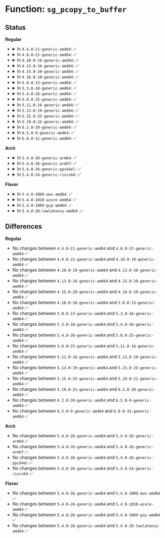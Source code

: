 # Function: <code>sg_pcopy_to_buffer</code>

## Status
<b>Regular</b>
<ul>
<li>
<details>
<summary>In <code>4.4.0-21-generic-amd64</code>: ✅</summary>

```c
size_t sg_pcopy_to_buffer(struct scatterlist * sgl, unsigned int nents, void * buf, size_t buflen, off_t skip)
```

```json
{
  "name": "sg_pcopy_to_buffer",
  "collision_type": "Unique Global",
  "inline_type": "No",
  "funcs": [
    {
      "addr": 18446744071583016512,
      "name": "sg_pcopy_to_buffer",
      "external": true,
      "loc": "lib/scatterlist.c:752",
      "file": "lib/scatterlist.c",
      "inline": "seen, unknown",
      "caller_inline": [],
      "caller_func": []
    }
  ],
  "symbols": [
    {
      "addr": 18446744071583016512,
      "name": "sg_pcopy_to_buffer",
      "section": ".text",
      "bind": "STB_GLOBAL",
      "size": 17
    }
  ]
}
```
</details>
</li>
<li>
<details>
<summary>In <code>4.8.0-22-generic-amd64</code>: ✅</summary>

```c
size_t sg_pcopy_to_buffer(struct scatterlist * sgl, unsigned int nents, void * buf, size_t buflen, off_t skip)
```

```json
{
  "name": "sg_pcopy_to_buffer",
  "collision_type": "Unique Global",
  "inline_type": "No",
  "funcs": [
    {
      "addr": 18446744071583307456,
      "name": "sg_pcopy_to_buffer",
      "external": true,
      "loc": "lib/scatterlist.c:752",
      "file": "lib/scatterlist.c",
      "inline": "seen, unknown",
      "caller_inline": [],
      "caller_func": [
        "drivers/base/devcoredump.c:devcd_read_from_sgtable",
        "drivers/usb/host/xhci-ring.c:xhci_queue_bulk_tx"
      ]
    }
  ],
  "symbols": [
    {
      "addr": 18446744071583307456,
      "name": "sg_pcopy_to_buffer",
      "section": ".text",
      "bind": "STB_GLOBAL",
      "size": 17
    }
  ]
}
```
</details>
</li>
<li>
<details>
<summary>In <code>4.10.0-19-generic-amd64</code>: ✅</summary>

```c
size_t sg_pcopy_to_buffer(struct scatterlist * sgl, unsigned int nents, void * buf, size_t buflen, off_t skip)
```

```json
{
  "name": "sg_pcopy_to_buffer",
  "collision_type": "Unique Global",
  "inline_type": "No",
  "funcs": [
    {
      "addr": 18446744071583426784,
      "name": "sg_pcopy_to_buffer",
      "external": true,
      "loc": "lib/scatterlist.c:752",
      "file": "lib/scatterlist.c",
      "inline": "seen, unknown",
      "caller_inline": [],
      "caller_func": [
        "drivers/base/devcoredump.c:devcd_read_from_sgtable",
        "drivers/usb/host/xhci-ring.c:xhci_queue_bulk_tx"
      ]
    }
  ],
  "symbols": [
    {
      "addr": 18446744071583426784,
      "name": "sg_pcopy_to_buffer",
      "section": ".text",
      "bind": "STB_GLOBAL",
      "size": 17
    }
  ]
}
```
</details>
</li>
<li>
<details>
<summary>In <code>4.13.0-16-generic-amd64</code>: ✅</summary>

```c
size_t sg_pcopy_to_buffer(struct scatterlist * sgl, unsigned int nents, void * buf, size_t buflen, off_t skip)
```

```json
{
  "name": "sg_pcopy_to_buffer",
  "collision_type": "Unique Global",
  "inline_type": "No",
  "funcs": [
    {
      "addr": 18446744071583447760,
      "name": "sg_pcopy_to_buffer",
      "external": true,
      "loc": "lib/scatterlist.c:748",
      "file": "lib/scatterlist.c",
      "inline": "seen, unknown",
      "caller_inline": [],
      "caller_func": [
        "drivers/base/devcoredump.c:devcd_read_from_sgtable",
        "drivers/usb/host/xhci-ring.c:xhci_queue_bulk_tx"
      ]
    }
  ],
  "symbols": [
    {
      "addr": 18446744071583447760,
      "name": "sg_pcopy_to_buffer",
      "section": ".text",
      "bind": "STB_GLOBAL",
      "size": 17
    }
  ]
}
```
</details>
</li>
<li>
<details>
<summary>In <code>4.15.0-20-generic-amd64</code>: ✅</summary>

```c
size_t sg_pcopy_to_buffer(struct scatterlist * sgl, unsigned int nents, void * buf, size_t buflen, off_t skip)
```

```json
{
  "name": "sg_pcopy_to_buffer",
  "collision_type": "Unique Global",
  "inline_type": "No",
  "funcs": [
    {
      "addr": 18446744071583627888,
      "name": "sg_pcopy_to_buffer",
      "external": true,
      "loc": "lib/scatterlist.c:789",
      "file": "lib/scatterlist.c",
      "inline": "seen, unknown",
      "caller_inline": [],
      "caller_func": [
        "drivers/base/devcoredump.c:devcd_read_from_sgtable",
        "drivers/usb/host/xhci-ring.c:xhci_queue_bulk_tx"
      ]
    }
  ],
  "symbols": [
    {
      "addr": 18446744071583627888,
      "name": "sg_pcopy_to_buffer",
      "section": ".text",
      "bind": "STB_GLOBAL",
      "size": 17
    }
  ]
}
```
</details>
</li>
<li>
<details>
<summary>In <code>4.18.0-10-generic-amd64</code>: ✅</summary>

```c
size_t sg_pcopy_to_buffer(struct scatterlist * sgl, unsigned int nents, void * buf, size_t buflen, off_t skip)
```

```json
{
  "name": "sg_pcopy_to_buffer",
  "collision_type": "Unique Global",
  "inline_type": "No",
  "funcs": [
    {
      "addr": 18446744071583844176,
      "name": "sg_pcopy_to_buffer",
      "external": true,
      "loc": "lib/scatterlist.c:904",
      "file": "lib/scatterlist.c",
      "inline": "seen, unknown",
      "caller_inline": [],
      "caller_func": [
        "drivers/base/devcoredump.c:devcd_read_from_sgtable",
        "drivers/usb/host/xhci-ring.c:xhci_queue_bulk_tx"
      ]
    }
  ],
  "symbols": [
    {
      "addr": 18446744071583844176,
      "name": "sg_pcopy_to_buffer",
      "section": ".text",
      "bind": "STB_GLOBAL",
      "size": 17
    }
  ]
}
```
</details>
</li>
<li>
<details>
<summary>In <code>5.0.0-13-generic-amd64</code>: ✅</summary>

```c
size_t sg_pcopy_to_buffer(struct scatterlist * sgl, unsigned int nents, void * buf, size_t buflen, off_t skip)
```

```json
{
  "name": "sg_pcopy_to_buffer",
  "collision_type": "Unique Global",
  "inline_type": "No",
  "funcs": [
    {
      "addr": 18446744071583927872,
      "name": "sg_pcopy_to_buffer",
      "external": true,
      "loc": "lib/scatterlist.c:904",
      "file": "lib/scatterlist.c",
      "inline": "seen, unknown",
      "caller_inline": [],
      "caller_func": [
        "drivers/base/devcoredump.c:devcd_read_from_sgtable",
        "drivers/usb/host/xhci-ring.c:xhci_queue_bulk_tx"
      ]
    }
  ],
  "symbols": [
    {
      "addr": 18446744071583927872,
      "name": "sg_pcopy_to_buffer",
      "section": ".text",
      "bind": "STB_GLOBAL",
      "size": 17
    }
  ]
}
```
</details>
</li>
<li>
<details>
<summary>In <code>5.3.0-18-generic-amd64</code>: ✅</summary>

```c
size_t sg_pcopy_to_buffer(struct scatterlist * sgl, unsigned int nents, void * buf, size_t buflen, off_t skip)
```

```json
{
  "name": "sg_pcopy_to_buffer",
  "collision_type": "Unique Global",
  "inline_type": "No",
  "funcs": [
    {
      "addr": 18446744071584107760,
      "name": "sg_pcopy_to_buffer",
      "external": true,
      "loc": "lib/scatterlist.c:939",
      "file": "lib/scatterlist.c",
      "inline": "seen, unknown",
      "caller_inline": [],
      "caller_func": [
        "crypto/rsa-pkcs1pad.c:pkcs1pad_verify_complete",
        "drivers/base/devcoredump.c:devcd_read_from_sgtable",
        "drivers/usb/host/xhci-ring.c:xhci_queue_bulk_tx"
      ]
    }
  ],
  "symbols": [
    {
      "addr": 18446744071584107760,
      "name": "sg_pcopy_to_buffer",
      "section": ".text",
      "bind": "STB_GLOBAL",
      "size": 17
    }
  ]
}
```
</details>
</li>
<li>
<details>
<summary>In <code>5.4.0-26-generic-amd64</code>: ✅</summary>

```c
size_t sg_pcopy_to_buffer(struct scatterlist * sgl, unsigned int nents, void * buf, size_t buflen, off_t skip)
```

```json
{
  "name": "sg_pcopy_to_buffer",
  "collision_type": "Unique Global",
  "inline_type": "No",
  "funcs": [
    {
      "addr": 18446744071584230960,
      "name": "sg_pcopy_to_buffer",
      "external": true,
      "loc": "lib/scatterlist.c:939",
      "file": "lib/scatterlist.c",
      "inline": "seen, unknown",
      "caller_inline": [],
      "caller_func": [
        "crypto/rsa-pkcs1pad.c:pkcs1pad_verify_complete",
        "drivers/base/devcoredump.c:devcd_read_from_sgtable",
        "drivers/usb/host/xhci-ring.c:xhci_queue_bulk_tx"
      ]
    }
  ],
  "symbols": [
    {
      "addr": 18446744071584230960,
      "name": "sg_pcopy_to_buffer",
      "section": ".text",
      "bind": "STB_GLOBAL",
      "size": 17
    }
  ]
}
```
</details>
</li>
<li>
<details>
<summary>In <code>5.8.0-25-generic-amd64</code>: ✅</summary>

```c
size_t sg_pcopy_to_buffer(struct scatterlist * sgl, unsigned int nents, void * buf, size_t buflen, off_t skip)
```

```json
{
  "name": "sg_pcopy_to_buffer",
  "collision_type": "Unique Global",
  "inline_type": "No",
  "funcs": [
    {
      "addr": 18446744071584637072,
      "name": "sg_pcopy_to_buffer",
      "external": true,
      "loc": "lib/scatterlist.c:939",
      "file": "lib/scatterlist.c",
      "inline": "seen, unknown",
      "caller_inline": [],
      "caller_func": [
        "crypto/rsa-pkcs1pad.c:pkcs1pad_verify_complete",
        "drivers/base/devcoredump.c:devcd_read_from_sgtable",
        "drivers/usb/host/xhci-ring.c:xhci_align_td"
      ]
    }
  ],
  "symbols": [
    {
      "addr": 18446744071584637072,
      "name": "sg_pcopy_to_buffer",
      "section": ".text",
      "bind": "STB_GLOBAL",
      "size": 17
    }
  ]
}
```
</details>
</li>
<li>
<details>
<summary>In <code>5.11.0-16-generic-amd64</code>: ✅</summary>

```c
size_t sg_pcopy_to_buffer(struct scatterlist * sgl, unsigned int nents, void * buf, size_t buflen, off_t skip)
```

```json
{
  "name": "sg_pcopy_to_buffer",
  "collision_type": "Unique Global",
  "inline_type": "No",
  "funcs": [
    {
      "addr": 18446744071584756080,
      "name": "sg_pcopy_to_buffer",
      "external": true,
      "loc": "lib/scatterlist.c:1020",
      "file": "lib/scatterlist.c",
      "inline": "seen, unknown",
      "caller_inline": [],
      "caller_func": [
        "crypto/rsa-pkcs1pad.c:pkcs1pad_verify_complete",
        "drivers/base/devcoredump.c:devcd_read_from_sgtable",
        "drivers/usb/host/xhci.c:xhci_map_temp_buffer",
        "drivers/usb/host/xhci-ring.c:xhci_align_td"
      ]
    }
  ],
  "symbols": [
    {
      "addr": 18446744071584756080,
      "name": "sg_pcopy_to_buffer",
      "section": ".text",
      "bind": "STB_GLOBAL",
      "size": 17
    }
  ]
}
```
</details>
</li>
<li>
<details>
<summary>In <code>5.13.0-19-generic-amd64</code>: ✅</summary>

```c
size_t sg_pcopy_to_buffer(struct scatterlist * sgl, unsigned int nents, void * buf, size_t buflen, off_t skip)
```

```json
{
  "name": "sg_pcopy_to_buffer",
  "collision_type": "Unique Global",
  "inline_type": "No",
  "funcs": [
    {
      "addr": 18446744071584785712,
      "name": "sg_pcopy_to_buffer",
      "external": true,
      "loc": "lib/scatterlist.c:1020",
      "file": "lib/scatterlist.c",
      "inline": "seen, unknown",
      "caller_inline": [],
      "caller_func": [
        "crypto/rsa-pkcs1pad.c:pkcs1pad_verify_complete",
        "drivers/base/devcoredump.c:devcd_read_from_sgtable",
        "drivers/usb/host/xhci.c:xhci_map_temp_buffer",
        "drivers/usb/host/xhci-ring.c:xhci_align_td"
      ]
    }
  ],
  "symbols": [
    {
      "addr": 18446744071584785712,
      "name": "sg_pcopy_to_buffer",
      "section": ".text",
      "bind": "STB_GLOBAL",
      "size": 17
    }
  ]
}
```
</details>
</li>
<li>
<details>
<summary>In <code>5.15.0-25-generic-amd64</code>: ✅</summary>

```c
size_t sg_pcopy_to_buffer(struct scatterlist * sgl, unsigned int nents, void * buf, size_t buflen, off_t skip)
```

```json
{
  "name": "sg_pcopy_to_buffer",
  "collision_type": "Unique Global",
  "inline_type": "No",
  "funcs": [
    {
      "addr": 18446744071585216144,
      "name": "sg_pcopy_to_buffer",
      "external": true,
      "loc": "lib/scatterlist.c:1050",
      "file": "lib/scatterlist.c",
      "inline": "seen, unknown",
      "caller_inline": [],
      "caller_func": [
        "crypto/rsa-pkcs1pad.c:pkcs1pad_verify_complete",
        "drivers/base/devcoredump.c:devcd_read_from_sgtable",
        "drivers/usb/host/xhci.c:xhci_map_temp_buffer",
        "drivers/usb/host/xhci-ring.c:xhci_align_td"
      ]
    }
  ],
  "symbols": [
    {
      "addr": 18446744071585216144,
      "name": "sg_pcopy_to_buffer",
      "section": ".text",
      "bind": "STB_GLOBAL",
      "size": 17
    }
  ]
}
```
</details>
</li>
<li>
<details>
<summary>In <code>5.19.0-21-generic-amd64</code>: ✅</summary>

```c
size_t sg_pcopy_to_buffer(struct scatterlist * sgl, unsigned int nents, void * buf, size_t buflen, off_t skip)
```

```json
{
  "name": "sg_pcopy_to_buffer",
  "collision_type": "Unique Global",
  "inline_type": "No",
  "funcs": [
    {
      "addr": 18446744071586053904,
      "name": "sg_pcopy_to_buffer",
      "external": true,
      "loc": "lib/scatterlist.c:1047",
      "file": "lib/scatterlist.c",
      "inline": "seen, unknown",
      "caller_inline": [],
      "caller_func": [
        "crypto/rsa-pkcs1pad.c:pkcs1pad_verify_complete",
        "drivers/base/devcoredump.c:devcd_read_from_sgtable",
        "drivers/usb/host/xhci.c:xhci_map_temp_buffer",
        "drivers/usb/host/xhci-ring.c:xhci_align_td"
      ]
    }
  ],
  "symbols": [
    {
      "addr": 18446744071586053904,
      "name": "sg_pcopy_to_buffer",
      "section": ".text",
      "bind": "STB_GLOBAL",
      "size": 35
    }
  ]
}
```
</details>
</li>
<li>
<details>
<summary>In <code>6.2.0-20-generic-amd64</code>: ✅</summary>

```c
size_t sg_pcopy_to_buffer(struct scatterlist * sgl, unsigned int nents, void * buf, size_t buflen, off_t skip)
```

```json
{
  "name": "sg_pcopy_to_buffer",
  "collision_type": "Unique Global",
  "inline_type": "No",
  "funcs": [
    {
      "addr": 18446744071587037968,
      "name": "sg_pcopy_to_buffer",
      "external": true,
      "loc": "lib/scatterlist.c:1057",
      "file": "lib/scatterlist.c",
      "inline": "seen, unknown",
      "caller_inline": [],
      "caller_func": [
        "crypto/rsa-pkcs1pad.c:pkcs1pad_verify_complete",
        "drivers/base/devcoredump.c:devcd_read_from_sgtable",
        "drivers/usb/host/xhci.c:xhci_map_temp_buffer",
        "drivers/usb/host/xhci-ring.c:xhci_align_td"
      ]
    }
  ],
  "symbols": [
    {
      "addr": 18446744071587037968,
      "name": "sg_pcopy_to_buffer",
      "section": ".text",
      "bind": "STB_GLOBAL",
      "size": 35
    }
  ]
}
```
</details>
</li>
<li>
<details>
<summary>In <code>6.5.0-9-generic-amd64</code>: ✅</summary>

```c
size_t sg_pcopy_to_buffer(struct scatterlist * sgl, unsigned int nents, void * buf, size_t buflen, off_t skip)
```

```json
{
  "name": "sg_pcopy_to_buffer",
  "collision_type": "Unique Global",
  "inline_type": "No",
  "funcs": [
    {
      "addr": 18446744071587293040,
      "name": "sg_pcopy_to_buffer",
      "external": true,
      "loc": "lib/scatterlist.c:1059",
      "file": "lib/scatterlist.c",
      "inline": "seen, unknown",
      "caller_inline": [],
      "caller_func": [
        "crypto/rsa-pkcs1pad.c:pkcs1pad_verify_complete",
        "drivers/base/devcoredump.c:devcd_read_from_sgtable",
        "drivers/usb/host/xhci.c:xhci_map_temp_buffer",
        "drivers/usb/host/xhci-ring.c:xhci_align_td"
      ]
    }
  ],
  "symbols": [
    {
      "addr": 18446744071587293040,
      "name": "sg_pcopy_to_buffer",
      "section": ".text",
      "bind": "STB_GLOBAL",
      "size": 35
    }
  ]
}
```
</details>
</li>
<li>
<details>
<summary>In <code>6.8.0-31-generic-amd64</code>: ✅</summary>

```c
size_t sg_pcopy_to_buffer(struct scatterlist * sgl, unsigned int nents, void * buf, size_t buflen, off_t skip)
```

```json
{
  "name": "sg_pcopy_to_buffer",
  "collision_type": "Unique Global",
  "inline_type": "No",
  "funcs": [
    {
      "addr": 18446744071587578864,
      "name": "sg_pcopy_to_buffer",
      "external": true,
      "loc": "lib/scatterlist.c:1061",
      "file": "lib/scatterlist.c",
      "inline": "seen, unknown",
      "caller_inline": [],
      "caller_func": [
        "crypto/rsa-pkcs1pad.c:pkcs1pad_verify_complete",
        "drivers/base/devcoredump.c:devcd_read_from_sgtable",
        "drivers/usb/host/xhci.c:xhci_map_temp_buffer",
        "drivers/usb/host/xhci-ring.c:xhci_align_td"
      ]
    }
  ],
  "symbols": [
    {
      "addr": 18446744071587578864,
      "name": "sg_pcopy_to_buffer",
      "section": ".text",
      "bind": "STB_GLOBAL",
      "size": 35
    }
  ]
}
```
</details>
</li>
</ul>
<b>Arch</b>
<ul>
<li>
<details>
<summary>In <code>5.4.0-26-generic-arm64</code>: ✅</summary>

```c
size_t sg_pcopy_to_buffer(struct scatterlist * sgl, unsigned int nents, void * buf, size_t buflen, off_t skip)
```

```json
{
  "name": "sg_pcopy_to_buffer",
  "collision_type": "Unique Global",
  "inline_type": "No",
  "funcs": [
    {
      "addr": 18446603336496105992,
      "name": "sg_pcopy_to_buffer",
      "external": true,
      "loc": "lib/scatterlist.c:939",
      "file": "lib/scatterlist.c",
      "inline": "seen, unknown",
      "caller_inline": [],
      "caller_func": [
        "crypto/rsa-pkcs1pad.c:pkcs1pad_verify_complete",
        "drivers/base/devcoredump.c:devcd_read_from_sgtable",
        "drivers/usb/host/xhci-ring.c:xhci_queue_bulk_tx"
      ]
    }
  ],
  "symbols": [
    {
      "addr": 18446603336496105992,
      "name": "sg_pcopy_to_buffer",
      "section": ".text",
      "bind": "STB_GLOBAL",
      "size": 24
    }
  ]
}
```
</details>
</li>
<li>
<details>
<summary>In <code>5.4.0-26-generic-armhf</code>: ✅</summary>

```c
size_t sg_pcopy_to_buffer(struct scatterlist * sgl, unsigned int nents, void * buf, size_t buflen, off_t skip)
```

```json
{
  "name": "sg_pcopy_to_buffer",
  "collision_type": "Unique Global",
  "inline_type": "No",
  "funcs": [
    {
      "addr": 3229430884,
      "name": "sg_pcopy_to_buffer",
      "external": true,
      "loc": "lib/scatterlist.c:939",
      "file": "lib/scatterlist.c",
      "inline": "seen, unknown",
      "caller_inline": [],
      "caller_func": [
        "crypto/rsa-pkcs1pad.c:pkcs1pad_verify_complete",
        "drivers/base/devcoredump.c:devcd_read_from_sgtable",
        "drivers/usb/host/xhci-ring.c:xhci_queue_bulk_tx"
      ]
    }
  ],
  "symbols": [
    {
      "addr": 3229430884,
      "name": "sg_pcopy_to_buffer",
      "section": ".text",
      "bind": "STB_GLOBAL",
      "size": 40
    }
  ]
}
```
</details>
</li>
<li>
<details>
<summary>In <code>5.4.0-26-generic-ppc64el</code>: ✅</summary>

```c
size_t sg_pcopy_to_buffer(struct scatterlist * sgl, unsigned int nents, void * buf, size_t buflen, off_t skip)
```

```json
{
  "name": "sg_pcopy_to_buffer",
  "collision_type": "Unique Global",
  "inline_type": "No",
  "funcs": [
    {
      "addr": 13835058055290353200,
      "name": "sg_pcopy_to_buffer",
      "external": true,
      "loc": "lib/scatterlist.c:939",
      "file": "lib/scatterlist.c",
      "inline": "seen, unknown",
      "caller_inline": [],
      "caller_func": [
        "crypto/rsa-pkcs1pad.c:pkcs1pad_verify_complete",
        "drivers/base/devcoredump.c:devcd_read_from_sgtable",
        "drivers/usb/host/xhci-ring.c:xhci_queue_bulk_tx"
      ]
    }
  ],
  "symbols": [
    {
      "addr": 13835058055290353200,
      "name": "sg_pcopy_to_buffer",
      "section": ".text",
      "bind": "STB_GLOBAL",
      "size": 16
    }
  ]
}
```
</details>
</li>
<li>
<details>
<summary>In <code>5.4.0-24-generic-riscv64</code>: ✅</summary>

```c
size_t sg_pcopy_to_buffer(struct scatterlist * sgl, unsigned int nents, void * buf, size_t buflen, off_t skip)
```

```json
{
  "name": "sg_pcopy_to_buffer",
  "collision_type": "Unique Global",
  "inline_type": "No",
  "funcs": [
    {
      "addr": 18446743936275172210,
      "name": "sg_pcopy_to_buffer",
      "external": true,
      "loc": "lib/scatterlist.c:939",
      "file": "lib/scatterlist.c",
      "inline": "seen, unknown",
      "caller_inline": [],
      "caller_func": [
        "crypto/rsa-pkcs1pad.c:pkcs1pad_verify_complete",
        "drivers/base/devcoredump.c:devcd_read_from_sgtable",
        "drivers/usb/host/xhci-ring.c:xhci_queue_bulk_tx"
      ]
    }
  ],
  "symbols": [
    {
      "addr": 18446743936275172210,
      "name": "sg_pcopy_to_buffer",
      "section": ".text",
      "bind": "STB_GLOBAL",
      "size": 26
    }
  ]
}
```
</details>
</li>
</ul>
<b>Flavor</b>
<ul>
<li>
<details>
<summary>In <code>5.4.0-1009-aws-amd64</code>: ✅</summary>

```c
size_t sg_pcopy_to_buffer(struct scatterlist * sgl, unsigned int nents, void * buf, size_t buflen, off_t skip)
```

```json
{
  "name": "sg_pcopy_to_buffer",
  "collision_type": "Unique Global",
  "inline_type": "No",
  "funcs": [
    {
      "addr": 18446744071584199696,
      "name": "sg_pcopy_to_buffer",
      "external": true,
      "loc": "lib/scatterlist.c:939",
      "file": "lib/scatterlist.c",
      "inline": "seen, unknown",
      "caller_inline": [],
      "caller_func": [
        "crypto/rsa-pkcs1pad.c:pkcs1pad_verify_complete",
        "drivers/base/devcoredump.c:devcd_read_from_sgtable",
        "drivers/usb/host/xhci-ring.c:xhci_queue_bulk_tx"
      ]
    }
  ],
  "symbols": [
    {
      "addr": 18446744071584199696,
      "name": "sg_pcopy_to_buffer",
      "section": ".text",
      "bind": "STB_GLOBAL",
      "size": 17
    }
  ]
}
```
</details>
</li>
<li>
<details>
<summary>In <code>5.4.0-1010-azure-amd64</code>: ✅</summary>

```c
size_t sg_pcopy_to_buffer(struct scatterlist * sgl, unsigned int nents, void * buf, size_t buflen, off_t skip)
```

```json
{
  "name": "sg_pcopy_to_buffer",
  "collision_type": "Unique Global",
  "inline_type": "No",
  "funcs": [
    {
      "addr": 18446744071584134912,
      "name": "sg_pcopy_to_buffer",
      "external": true,
      "loc": "lib/scatterlist.c:939",
      "file": "lib/scatterlist.c",
      "inline": "seen, unknown",
      "caller_inline": [],
      "caller_func": [
        "crypto/rsa-pkcs1pad.c:pkcs1pad_verify_complete",
        "drivers/usb/host/xhci-ring.c:xhci_queue_bulk_tx"
      ]
    }
  ],
  "symbols": [
    {
      "addr": 18446744071584134912,
      "name": "sg_pcopy_to_buffer",
      "section": ".text",
      "bind": "STB_GLOBAL",
      "size": 17
    }
  ]
}
```
</details>
</li>
<li>
<details>
<summary>In <code>5.4.0-1009-gcp-amd64</code>: ✅</summary>

```c
size_t sg_pcopy_to_buffer(struct scatterlist * sgl, unsigned int nents, void * buf, size_t buflen, off_t skip)
```

```json
{
  "name": "sg_pcopy_to_buffer",
  "collision_type": "Unique Global",
  "inline_type": "No",
  "funcs": [
    {
      "addr": 18446744071584183456,
      "name": "sg_pcopy_to_buffer",
      "external": true,
      "loc": "lib/scatterlist.c:939",
      "file": "lib/scatterlist.c",
      "inline": "seen, unknown",
      "caller_inline": [],
      "caller_func": [
        "crypto/rsa-pkcs1pad.c:pkcs1pad_verify_complete",
        "drivers/base/devcoredump.c:devcd_read_from_sgtable",
        "drivers/usb/host/xhci-ring.c:xhci_queue_bulk_tx"
      ]
    }
  ],
  "symbols": [
    {
      "addr": 18446744071584183456,
      "name": "sg_pcopy_to_buffer",
      "section": ".text",
      "bind": "STB_GLOBAL",
      "size": 17
    }
  ]
}
```
</details>
</li>
<li>
<details>
<summary>In <code>5.4.0-26-lowlatency-amd64</code>: ✅</summary>

```c
size_t sg_pcopy_to_buffer(struct scatterlist * sgl, unsigned int nents, void * buf, size_t buflen, off_t skip)
```

```json
{
  "name": "sg_pcopy_to_buffer",
  "collision_type": "Unique Global",
  "inline_type": "No",
  "funcs": [
    {
      "addr": 18446744071584287808,
      "name": "sg_pcopy_to_buffer",
      "external": true,
      "loc": "lib/scatterlist.c:939",
      "file": "lib/scatterlist.c",
      "inline": "seen, unknown",
      "caller_inline": [],
      "caller_func": [
        "crypto/rsa-pkcs1pad.c:pkcs1pad_verify_complete",
        "drivers/base/devcoredump.c:devcd_read_from_sgtable",
        "drivers/usb/host/xhci-ring.c:xhci_queue_bulk_tx"
      ]
    }
  ],
  "symbols": [
    {
      "addr": 18446744071584287808,
      "name": "sg_pcopy_to_buffer",
      "section": ".text",
      "bind": "STB_GLOBAL",
      "size": 17
    }
  ]
}
```
</details>
</li>
</ul>

## Differences
<b>Regular</b>
<ul>
<li>
No changes between <code>4.4.0-21-generic-amd64</code> and <code>4.8.0-22-generic-amd64</code> ✅
</li>
<li>
No changes between <code>4.8.0-22-generic-amd64</code> and <code>4.10.0-19-generic-amd64</code> ✅
</li>
<li>
No changes between <code>4.10.0-19-generic-amd64</code> and <code>4.13.0-16-generic-amd64</code> ✅
</li>
<li>
No changes between <code>4.13.0-16-generic-amd64</code> and <code>4.15.0-20-generic-amd64</code> ✅
</li>
<li>
No changes between <code>4.15.0-20-generic-amd64</code> and <code>4.18.0-10-generic-amd64</code> ✅
</li>
<li>
No changes between <code>4.18.0-10-generic-amd64</code> and <code>5.0.0-13-generic-amd64</code> ✅
</li>
<li>
No changes between <code>5.0.0-13-generic-amd64</code> and <code>5.3.0-18-generic-amd64</code> ✅
</li>
<li>
No changes between <code>5.3.0-18-generic-amd64</code> and <code>5.4.0-26-generic-amd64</code> ✅
</li>
<li>
No changes between <code>5.4.0-26-generic-amd64</code> and <code>5.8.0-25-generic-amd64</code> ✅
</li>
<li>
No changes between <code>5.8.0-25-generic-amd64</code> and <code>5.11.0-16-generic-amd64</code> ✅
</li>
<li>
No changes between <code>5.11.0-16-generic-amd64</code> and <code>5.13.0-19-generic-amd64</code> ✅
</li>
<li>
No changes between <code>5.13.0-19-generic-amd64</code> and <code>5.15.0-25-generic-amd64</code> ✅
</li>
<li>
No changes between <code>5.15.0-25-generic-amd64</code> and <code>5.19.0-21-generic-amd64</code> ✅
</li>
<li>
No changes between <code>5.19.0-21-generic-amd64</code> and <code>6.2.0-20-generic-amd64</code> ✅
</li>
<li>
No changes between <code>6.2.0-20-generic-amd64</code> and <code>6.5.0-9-generic-amd64</code> ✅
</li>
<li>
No changes between <code>6.5.0-9-generic-amd64</code> and <code>6.8.0-31-generic-amd64</code> ✅
</li>
</ul>
<b>Arch</b>
<ul>
<li>
No changes between <code>5.4.0-26-generic-amd64</code> and <code>5.4.0-26-generic-arm64</code> ✅
</li>
<li>
No changes between <code>5.4.0-26-generic-amd64</code> and <code>5.4.0-26-generic-armhf</code> ✅
</li>
<li>
No changes between <code>5.4.0-26-generic-amd64</code> and <code>5.4.0-26-generic-ppc64el</code> ✅
</li>
<li>
No changes between <code>5.4.0-26-generic-amd64</code> and <code>5.4.0-24-generic-riscv64</code> ✅
</li>
</ul>
<b>Flavor</b>
<ul>
<li>
No changes between <code>5.4.0-26-generic-amd64</code> and <code>5.4.0-1009-aws-amd64</code> ✅
</li>
<li>
No changes between <code>5.4.0-26-generic-amd64</code> and <code>5.4.0-1010-azure-amd64</code> ✅
</li>
<li>
No changes between <code>5.4.0-26-generic-amd64</code> and <code>5.4.0-1009-gcp-amd64</code> ✅
</li>
<li>
No changes between <code>5.4.0-26-generic-amd64</code> and <code>5.4.0-26-lowlatency-amd64</code> ✅
</li>
</ul>
